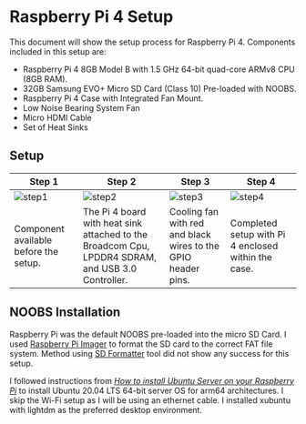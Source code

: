 # Raspberry Pi 4 Setup
This document will show the setup process for Raspberry Pi 4. Components included in this setup are:
- Raspberry Pi 4 8GB Model B with 1.5 GHz 64-bit quad-core ARMv8 CPU (8GB RAM).
- 32GB Samsung EVO+ Micro SD Card (Class 10) Pre-loaded with NOOBS.
- Raspberry Pi 4 Case with Integrated Fan Mount.
- Low Noise Bearing System Fan
- Micro HDMI Cable
- Set of Heat Sinks

## Setup
| Step 1 | Step 2 | Step 3 | Step 4 | 
| --- | --- | --- | --- |
| ![step1](/photo/image5.jpeg) | ![step2](/photo/image2.jpeg) | ![step3](/photo/image0.jpeg) |  ![step4](/photo/image6.jpeg) |
| Component available before the setup. | The Pi 4 board with heat sink attached to the Broadcom Cpu, LPDDR4 SDRAM, and USB 3.0 Controller. | Cooling fan with red and black wires to the GPIO header pins. | Completed setup with Pi 4 enclosed within the case. |

## NOOBS Installation
Raspberry Pi was the default NOOBS pre-loaded into the micro SD Card. I used [Raspberry Pi Imager](https://github.com/raspberrypi/documentation/blob/master/installation/sdxc_formatting.md) to format the SD card to the correct FAT file system. Method using [SD Formatter](https://www.sdcard.org/downloads/formatter/) tool did not show any success for this setup. 

I followed instructions from [*How to install Ubuntu Server on your Raspberry Pi*](https://ubuntu.com/tutorials/how-to-install-ubuntu-on-your-raspberry-pi#1-overview) to install Ubuntu 20.04 LTS 64-bit server OS for arm64 architectures. I skip the Wi-Fi setup as I will be using an ethernet cable. I installed xubuntu with lightdm as the preferred desktop environment. 